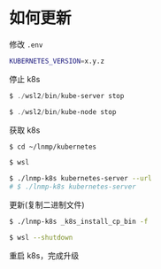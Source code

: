 # 如何更新

修改 `.env`

```bash
KUBERNETES_VERSION=x.y.z
```

停止 k8s

```powershell
$ ./wsl2/bin/kube-server stop

$ ./wsl2/bin/kube-node stop
```

获取 k8s

```bash
$ cd ~/lnmp/kubernetes

$ wsl

$ ./lnmp-k8s kubernetes-server --url
# $ ./lnmp-k8s kubernetes-server
```

更新(复制二进制文件)

```bash
$ ./lnmp-k8s _k8s_install_cp_bin -f
```

```bash
$ wsl --shutdown
```

重启 k8s，完成升级
